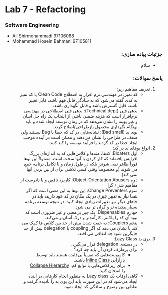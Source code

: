 # Lab 7 - Refactoring
### Software Engineering
- Ali Shirmohammadi 97106068
- Mohammad Hosein Bahmani 97105811

<div dir="rtl">

### جزئیات پیاده سازی:
- سلام

### پاسخ سوالات:
1. تعریف مفاهیم زیر:
   - کد تمیز: در مهندسی نرم افزار به اصطلاح Clean Code یا کد تمیز به کدی گفته می‌شود که به سادگی قابل فهم باشد، قابل تغییر باشد، قابل گسترش باشد و قابل نگهداری باشد.
   - بدهی فنی (Technical dept): بدهی فنی اصطلاحی در مهندسی نرم‌افزار است که هزینه ضمنی ناشی از انتخاب یک راه حل آسان و غیر بهینه را نشان می‌دهد که در زمان توسعه ایجاد شده و باید بهنگام نگهداری محصول بازطراحی/اصلاح گردد.
   - بوی بد (Bad smell): نشانه‌هایی در کد که خطا یا Bug نیستند ولی ضعف در طراحی را نشان می‌دهند و ممکن است در آینده موجب ایجاد خطا در کد گردند یا فرآیند توسعه را کند کنند.
2. انواع بوهای بد در کد:
   - اول Bloaters: کدها، متدها و کلاس‌هایی  که به اندازه‌ای بزرگ افزایش یافته‌اند که کار کردن با آنها سخت است. معمولاً این بوها فوراً ظاهر نمی شوند، بلکه در طول زمان و با تکامل برنامه جمع می شوند (و مخصوصاً وقتی کسی تلاشی برای از بین بردن آنها نمی کند).
   - دوم Object-Orientation Abusers: کاربرد ناقص و یا نادرست از مفاهیم شیء گرا
   - سوم Change Preventers: این بوها به این معنی است که اگر شما نیاز به تغییر چیزی در یک مکان در کد خود دارید، باید در جاهای دیگر نیز تغییرات زیادی ایجاد کنید. در نتیجه توسعه برنامه بسیار پیچیده تر و گران تر می شود.
   - چهارم Dispensables: یک چیز بی‌معنی و غیر ضروری است که نبود آن کد را پاک‌تر، کارآمدتر و درک آسان‌تر می‌کند.
   - پنجم Couplers: به جفت شدن بیش از حد بین کلاس ها کمک می کند یا نشان می دهد که اگر coupling با delegation بیش از حد جایگزین شود چه اتفاقی می افتد.
3. بوی بد Lazy Class:
   - در دسته‌ی delegation قرار می‌گیرد.
   - برای برطرف کردن آن باید چه کرد؟
     - کامپوننت‌هایی که تقریباً بی‌فایده هستند باید توسط بازآرایی [Inline Class](https://refactoring.guru/inline-class) باشند.
     - برای زیرکلاس‌هایی با توابع کم، [Collapse Hierarchy](https://refactoring.guru/collapse-hierarchy) را امتحان کنید.
   - گاهی اوقات یک Lazy class به منظور انجام کارهایی در آینده ایجاد می‌شود که در این صورت باید این بوی بد را نادیده گرفت و تعادلی بین وضوح و سادگی کد ایجاد نمود.
</div>